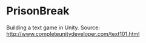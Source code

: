 # PrisonBreak
Building a text game in Unity. Source: http://www.completeunitydeveloper.com/text101.html
